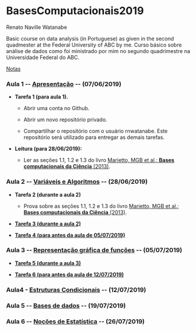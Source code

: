 # BasesComputacionais2019


Renato Naville Watanabe

Basic course on data analysis (in Portuguese) as given in the second quadmester at the Federal University of ABC by me. 
Curso básico sobre análise de dados como foi ministrado por mim no segundo quadrimestre na Universidade Federal do ABC.

[Notas](https://docs.google.com/spreadsheets/d/e/2PACX-1vTXNsjonGvcTN4YHxHYlexHE5KBbcccfA0hEJjDc_9QvnzkHgAqoW7Gn29-X7T88S4tLDaRoIE8Lxk9/pubhtml)

### **Aula 1 -- [Apresentação](https://nbviewer.jupyter.org/format/slides/github/rnwatanabe/BasesComputacionais2019/blob/master/aula1/Apresenta%C3%A7%C3%A3o.ipynb#/) -- (07/06/2019)**

 - **Tarefa 1 (para aula 1).**

    + Abrir uma conta no Github.

    + Abrir um novo repositório privado.

    + Compartilhar o repositório com o usuário rnwatanabe. Este repositório será utilizado para entregar as demais tarefas.

- **Leitura (para 28/06/2019):**

    + Ler as seções 1.1, 1.2 e 1.3 do livro [Marietto, MGB et al.; **Bases computacionais da Ciência** (2013)](http://prograd.ufabc.edu.br/images/pdf/bases_computacionais_livro.pdf).

### **Aula 2 -- [Variáveis e Algoritmos](https://nbviewer.jupyter.org/format/slides/github/rnwatanabe/BasesComputacionais2019/blob/master/aula2/Vari%C3%A1veis%20e%20algoritmos.ipynb#/) -- (28/06/2019)**

- **Tarefa 2 (durante a aula 2)**

  + Prova sobre as seções 1.1, 1.2 e 1.3 do livro [Marietto, MGB et al.; **Bases computacionais da Ciência** (2013)](http://prograd.ufabc.edu.br/images/pdf/bases_computacionais_livro.pdf).

- **[Tarefa 3 (durante a aula 2)](https://nbviewer.jupyter.org/format/slides/github/rnwatanabe/BasesComputacionais2019/blob/master/aula2/Vari%C3%A1veis%20e%20algoritmos.ipynb#/24)**

- **[Tarefa 4 (para antes da aula de 05/07/2019)](https://nbviewer.jupyter.org/format/slides/github/rnwatanabe/BasesComputacionais2019/blob/master/aula2/Vari%C3%A1veis%20e%20algoritmos.ipynb#/25)**

### **Aula 3 -- [Representação gráfica de funções](https://nbviewer.jupyter.org/format/slides/github/rnwatanabe/BasesComputacionais2019/blob/master/aula3/Representa%C3%A7%C3%A3oGraficaDeFun%C3%A7%C3%B5es.ipynb#/) -- (05/07/2019)**

- **[Tarefa 5 (durante a aula 3)](https://nbviewer.jupyter.org/format/slides/github/rnwatanabe/BasesComputacionais2019/blob/master/aula3/Representa%C3%A7%C3%A3oGraficaDeFun%C3%A7%C3%B5es.ipynb#/20)**

- **[Tarefa 6 (para antes da aula de 12/07/2019)](https://nbviewer.jupyter.org/format/slides/github/rnwatanabe/BasesComputacionais2019/blob/master/aula3/Representa%C3%A7%C3%A3oGraficaDeFun%C3%A7%C3%B5es.ipynb#/21)**

### **Aula4 - [Estruturas Condicionais](https://nbviewer.jupyter.org/format/slides/github/rnwatanabe/BasesComputacionais2019/blob/master/aula4/EstruturasCondicionais.ipynb#/) -- (12/07/2019)**

### **Aula 5 -- [Bases de dados](https://nbviewer.jupyter.org/format/slides/github/rnwatanabe/BasesComputacionais2019/blob/master/aula5/BasesDeDados.ipynb#/) -- (19/07/2019)**

### **Aula 6 -- [Noções de Estatística](https://nbviewer.jupyter.org/github/rnwatanabe/BasesComputacionais2019/blob/master/aula6/Estatistica.ipynb) -- (26/07/2019)**